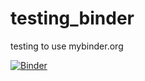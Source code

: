 # testing_binder
testing to use mybinder.org

[![Binder](https://mybinder.org/badge_logo.svg)](https://mybinder.org/v2/gh/SwePalm/testing_binder/HEAD)
